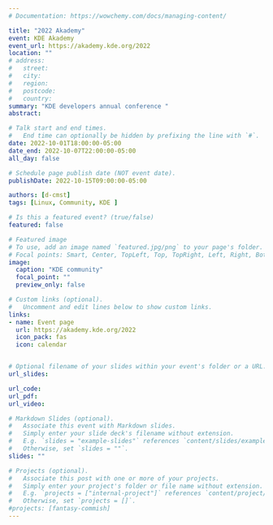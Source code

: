 ```yaml
---
# Documentation: https://wowchemy.com/docs/managing-content/

title: "2022 Akademy"
event: KDE Akademy
event_url: https://akademy.kde.org/2022
location: ""
# address:
#   street:
#   city:
#   region:
#   postcode:
#   country:
summary: "KDE developers annual conference "
abstract:

# Talk start and end times.
#   End time can optionally be hidden by prefixing the line with `#`.
date: 2022-10-01T18:00:00-05:00
date_end: 2022-10-07T22:00:00-05:00
all_day: false

# Schedule page publish date (NOT event date).
publishDate: 2022-10-15T09:00:00-05:00

authors: [d-cmst]
tags: [Linux, Community, KDE ]

# Is this a featured event? (true/false)
featured: false

# Featured image
# To use, add an image named `featured.jpg/png` to your page's folder.
# Focal points: Smart, Center, TopLeft, Top, TopRight, Left, Right, BottomLeft, Bottom, BottomRight.
image:
  caption: "KDE community"
  focal_point: ""
  preview_only: false

# Custom links (optional).
#   Uncomment and edit lines below to show custom links.
links:
- name: Event page
  url: https://akademy.kde.org/2022
  icon_pack: fas
  icon: calendar


# Optional filename of your slides within your event's folder or a URL.
url_slides:

url_code:
url_pdf:
url_video:

# Markdown Slides (optional).
#   Associate this event with Markdown slides.
#   Simply enter your slide deck's filename without extension.
#   E.g. `slides = "example-slides"` references `content/slides/example-slides.md`.
#   Otherwise, set `slides = ""`.
slides: ""

# Projects (optional).
#   Associate this post with one or more of your projects.
#   Simply enter your project's folder or file name without extension.
#   E.g. `projects = ["internal-project"]` references `content/project/deep-learning/index.md`.
#   Otherwise, set `projects = []`.
#projects: [fantasy-commish]
---
```

